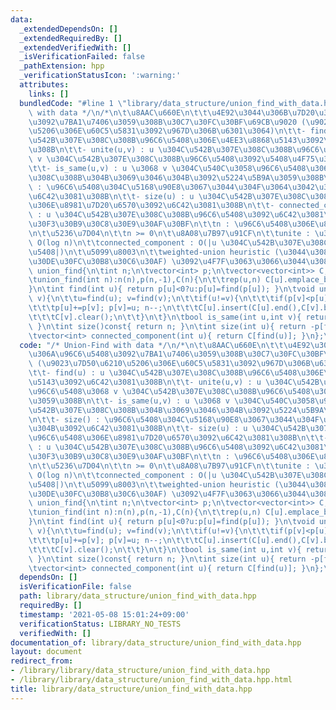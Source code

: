 ```yaml
---
data:
  _extendedDependsOn: []
  _extendedRequiredBy: []
  _extendedVerifiedWith: []
  _isVerificationFailed: false
  _pathExtension: hpp
  _verificationStatusIcon: ':warning:'
  attributes:
    links: []
  bundledCode: "#line 1 \"library/data_structure/union_find_with_data.hpp\"\n/* Union-Find\
    \ with data */\n/*\n\t\u8AAC\u660E\n\t\t\u4E92\u3044\u306B\u7D20\u306A\u96C6\u5408\
    \u3092\u7BA1\u7406\u3059\u308B\u30C7\u30FC\u30BF\u69CB\u9020 (\u9023\u7D50\u6210\
    \u5206\u306E\u60C5\u5831\u3092\u967D\u306B\u6301\u3064)\n\t\t- find(u) : u \u304C\
    \u542B\u307E\u308C\u308B\u96C6\u5408\u306E\u4EE3\u8868\u5143\u3092\u6C42\u3081\
    \u308B\n\t\t- unite(u,v) : u \u304C\u542B\u307E\u308C\u308B\u96C6\u5408\u3068\
    \ v \u304C\u542B\u307E\u308C\u308B\u96C6\u5408\u3092\u5408\u4F75\u3059\u308B\n\
    \t\t- is_same(u,v) : u \u3068 v \u304C\u540C\u3058\u96C6\u5408\u306B\u542B\u307E\
    \u308C\u308B\u304B\u3069\u3046\u304B\u3092\u5224\u5B9A\u3059\u308B\n\t\t- size()\
    \ : \u96C6\u5408\u304C\u5168\u90E8\u3067\u3044\u304F\u3064\u3042\u308B\u304B\u3092\
    \u6C42\u3081\u308B\n\t\t- size(u) : u \u304C\u542B\u307E\u308C\u308B\u96C6\u5408\
    \u306E\u8981\u7D20\u6570\u3092\u6C42\u3081\u308B\n\t\t- connected_component(u)\
    \ : u \u304C\u542B\u307E\u308C\u308B\u96C6\u5408\u3092\u6C42\u3081\u308B\n\t\u30B3\
    \u30F3\u30B9\u30C8\u30E9\u30AF\u30BF\n\t\tn : \u96C6\u5408\u306E\u8981\u7D20\u6570\
    \n\t\u5236\u7D04\n\t\tn >= 0\n\t\u8A08\u7B97\u91CF\n\t\tunite : \u306A\u3089\u3057\
    \ O(log n)\n\t\tconnected_component : O(|u \u304C\u542B\u307E\u308C\u308B\u96C6\
    \u5408|)\n\t\u5099\u8003\n\t\tweighted-union heuristic (\u3044\u308F\u3086\u308B\
    \u30DE\u30FC\u30B8\u30C6\u30AF) \u3092\u4F7F\u3063\u3066\u3044\u308B\n*/\n\nclass\
    \ union_find{\n\tint n;\n\tvector<int> p;\n\tvector<vector<int>> C;\npublic:\n\
    \tunion_find(int n):n(n),p(n,-1),C(n){\n\t\trep(u,n) C[u].emplace_back(u);\n\t\
    }\n\tint find(int u){ return p[u]<0?u:p[u]=find(p[u]); }\n\tvoid unite(int u,int\
    \ v){\n\t\tu=find(u); v=find(v);\n\t\tif(u!=v){\n\t\t\tif(p[v]<p[u]) swap(u,v);\n\
    \t\t\tp[u]+=p[v]; p[v]=u; n--;\n\t\t\tC[u].insert(C[u].end(),C[v].begin(),C[v].end());\n\
    \t\t\tC[v].clear();\n\t\t}\n\t}\n\tbool is_same(int u,int v){ return find(u)==find(v);\
    \ }\n\tint size()const{ return n; }\n\tint size(int u){ return -p[find(u)]; }\n\
    \tvector<int> connected_component(int u){ return C[find(u)]; }\n};\n"
  code: "/* Union-Find with data */\n/*\n\t\u8AAC\u660E\n\t\t\u4E92\u3044\u306B\u7D20\
    \u306A\u96C6\u5408\u3092\u7BA1\u7406\u3059\u308B\u30C7\u30FC\u30BF\u69CB\u9020\
    \ (\u9023\u7D50\u6210\u5206\u306E\u60C5\u5831\u3092\u967D\u306B\u6301\u3064)\n\
    \t\t- find(u) : u \u304C\u542B\u307E\u308C\u308B\u96C6\u5408\u306E\u4EE3\u8868\
    \u5143\u3092\u6C42\u3081\u308B\n\t\t- unite(u,v) : u \u304C\u542B\u307E\u308C\u308B\
    \u96C6\u5408\u3068 v \u304C\u542B\u307E\u308C\u308B\u96C6\u5408\u3092\u5408\u4F75\
    \u3059\u308B\n\t\t- is_same(u,v) : u \u3068 v \u304C\u540C\u3058\u96C6\u5408\u306B\
    \u542B\u307E\u308C\u308B\u304B\u3069\u3046\u304B\u3092\u5224\u5B9A\u3059\u308B\
    \n\t\t- size() : \u96C6\u5408\u304C\u5168\u90E8\u3067\u3044\u304F\u3064\u3042\u308B\
    \u304B\u3092\u6C42\u3081\u308B\n\t\t- size(u) : u \u304C\u542B\u307E\u308C\u308B\
    \u96C6\u5408\u306E\u8981\u7D20\u6570\u3092\u6C42\u3081\u308B\n\t\t- connected_component(u)\
    \ : u \u304C\u542B\u307E\u308C\u308B\u96C6\u5408\u3092\u6C42\u3081\u308B\n\t\u30B3\
    \u30F3\u30B9\u30C8\u30E9\u30AF\u30BF\n\t\tn : \u96C6\u5408\u306E\u8981\u7D20\u6570\
    \n\t\u5236\u7D04\n\t\tn >= 0\n\t\u8A08\u7B97\u91CF\n\t\tunite : \u306A\u3089\u3057\
    \ O(log n)\n\t\tconnected_component : O(|u \u304C\u542B\u307E\u308C\u308B\u96C6\
    \u5408|)\n\t\u5099\u8003\n\t\tweighted-union heuristic (\u3044\u308F\u3086\u308B\
    \u30DE\u30FC\u30B8\u30C6\u30AF) \u3092\u4F7F\u3063\u3066\u3044\u308B\n*/\n\nclass\
    \ union_find{\n\tint n;\n\tvector<int> p;\n\tvector<vector<int>> C;\npublic:\n\
    \tunion_find(int n):n(n),p(n,-1),C(n){\n\t\trep(u,n) C[u].emplace_back(u);\n\t\
    }\n\tint find(int u){ return p[u]<0?u:p[u]=find(p[u]); }\n\tvoid unite(int u,int\
    \ v){\n\t\tu=find(u); v=find(v);\n\t\tif(u!=v){\n\t\t\tif(p[v]<p[u]) swap(u,v);\n\
    \t\t\tp[u]+=p[v]; p[v]=u; n--;\n\t\t\tC[u].insert(C[u].end(),C[v].begin(),C[v].end());\n\
    \t\t\tC[v].clear();\n\t\t}\n\t}\n\tbool is_same(int u,int v){ return find(u)==find(v);\
    \ }\n\tint size()const{ return n; }\n\tint size(int u){ return -p[find(u)]; }\n\
    \tvector<int> connected_component(int u){ return C[find(u)]; }\n};\n"
  dependsOn: []
  isVerificationFile: false
  path: library/data_structure/union_find_with_data.hpp
  requiredBy: []
  timestamp: '2021-05-08 15:01:24+09:00'
  verificationStatus: LIBRARY_NO_TESTS
  verifiedWith: []
documentation_of: library/data_structure/union_find_with_data.hpp
layout: document
redirect_from:
- /library/library/data_structure/union_find_with_data.hpp
- /library/library/data_structure/union_find_with_data.hpp.html
title: library/data_structure/union_find_with_data.hpp
---
```

